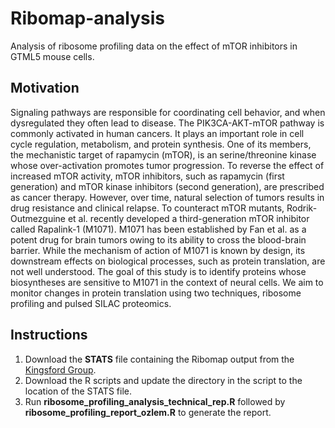 # Ribomap-analysis
Analysis of ribosome profiling data on the effect of mTOR inhibitors in GTML5 mouse cells.

## Motivation
Signaling pathways are responsible for coordinating cell behavior, and when dysregulated they often lead to
disease. The PIK3CA-AKT-mTOR pathway is commonly activated in human cancers. It plays an important
role in cell cycle regulation, metabolism, and protein synthesis. One of its members, the mechanistic target
of rapamycin (mTOR), is an serine/threonine kinase whose over-activation promotes tumor progression.
To reverse the effect of increased mTOR activity, mTOR inhibitors, such as rapamycin (first generation)
and mTOR kinase inhibitors (second generation), are prescribed as cancer therapy. However, over time,
natural selection of tumors results in drug resistance and clinical relapse. To counteract mTOR mutants,
Rodrik-Outmezguine et al. recently developed a third-generation mTOR inhibitor called Rapalink-1 (M1071).
M1071 has been established by Fan et al. as a potent drug for brain tumors owing to its ability to cross the
blood-brain barrier. While the mechanism of action of M1071 is known by design, its downstream effects on
biological processes, such as protein translation, are not well understood. The goal of this study is to identify
proteins whose biosyntheses are sensitive to M1071 in the context of neural cells. We aim to monitor changes
in protein translation using two techniques, ribosome profiling and pulsed SILAC proteomics.

## Instructions
1. Download the **STATS** file containing the Ribomap output from the [Kingsford Group](https://github.com/Kingsford-Group/ribomap).
2. Download the R scripts and update the directory in the script to the location of the STATS file.
3. Run **ribosome_profiling_analysis_technical_rep.R** followed by **ribosome_profiling_report_ozlem.R** to generate the report.
